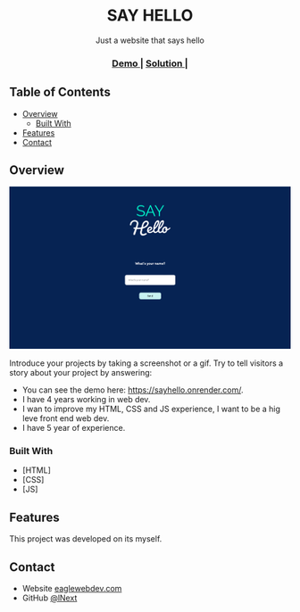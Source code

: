 <!-- Please update value in the {}  -->

<h1 align="center">SAY HELLO</h1>

<div align="center">
   Just a website that says hello
</div>

<div align="center">
  <h3>
    <a href="https://sayhello.onrender.com">
      Demo
    </a>
    <span> | </span>
    <a href="https://github.com/lNext/sayhello.git">
      Solution
    </a>
    <span> | </span>
  </h3>
</div>

<!-- TABLE OF CONTENTS -->

## Table of Contents

- [Overview](#overview)
    - [Built With](#built-with)
- [Features](#features)
- [Contact](#contact)

<!-- OVERVIEW -->

## Overview

![screenshot](https://github.com/lNext/sayhello/blob/main/img/Captura%20de%20Pantalla%202022-07-04%20a%20la(s)%2012.55.20%20p.m..png?raw=true)

Introduce your projects by taking a screenshot or a gif. Try to tell visitors a story about your project by answering:

- You can see the demo here: https://sayhello.onrender.com/.
- I have 4 years working in web dev.
- I wan to improve my HTML, CSS and JS experience, I want to be a hig leve front end web dev.
- I have 5 year of experience.

### Built With

<!-- This section should list any major frameworks that you built your project using. Here are a few examples.-->

- [HTML]
- [CSS]
- [JS]

## Features

<!-- List the features of your application or follow the template. Don't share the figma file here :) -->

This project was developed on its myself.



## Contact

- Website [eaglewebdev.com](https://eaglewebdev.com/)
- GitHub [@lNext](https://{github.com/lNext})
